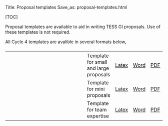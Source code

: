 Title: Proposal templates
Save_as: proposal-templates.html

[TOC]

Proposal templates are available to aid in writing TESS GI proposals. Use of these templates is not required. 

All Cycle 4 templates are avalible in several formats below,

###
<table class="table table-striped table-hover" style="max-width:55em;">

<tr>
    <td style="width: 15em;">
    <td>Template for small and large proposals</td>
    <td><a href="docs/tessgi_smalllarge_template_cycle4.txt" download>Latex</a></td>
    <td><a href="docs/tessgi_smalllarge_template_cycle4.docx" download>Word</a></td>
    <td><a href="docs/tessgi_smalllarge_template_cycle4.pdf" download>PDF</a></td>
    </tr>

<tr>
    <td style="width: 15em;">
    <td>Template for mini proposals</td>
    <td><a href="docs/tessgi_mini_template_cycle4.txt" download>Latex</a></td>
    <td><a href="docs/tessgi_mini_template_cycle4.docx" download>Word</a></td>
    <td><a href="docs/tessgi_mini_template_cycle4.pdf" download>PDF</a></td>
    </tr>

<tr>
    <td style="width: 15em;">
    <td>Template for team expertise</td>
    <td><a href="docs/tessgi_teamexpertise_template_cycle4.txt" download>Latex</a></td>
    <td><a href="docs/tessgi_teamexpertise_template_cycle4.docx" download>Word</a></td>
    <td><a href="docs/tessgi_teamexpertise_template_cycle4.pdf" download>PDF</a></td>
    </tr>

</table>


